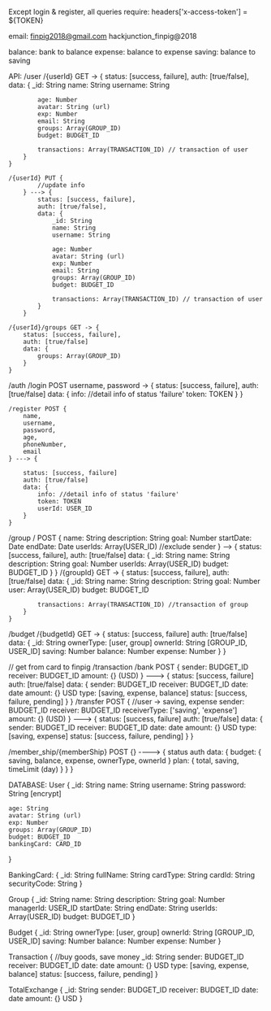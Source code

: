 Except login & register, all queries require:
headers['x-access-token'] = ${TOKEN}

email:
finpig2018@gmail.com
hackjunction_finpig@2018

balance: bank to balance
expense: balance to expense
saving: balance to saving

API:
/user
	/{userId} GET -> {
		status: [success, failure],
		auth: [true/false],
		data: {
			_id: String
			name: String
			username: String

			age: Number
			avatar: String (url)
			exp: Number
			email: String
			groups: Array(GROUP_ID)
			budget: BUDGET_ID

			transactions: Array(TRANSACTION_ID) // transaction of user
		}
	}

	/{userId} PUT {
			//update info
		} ---> {
			status: [success, failure],
			auth: [true/false],
			data: {
				_id: String
				name: String
				username: String

				age: Number
				avatar: String (url)
				exp: Number
				email: String
				groups: Array(GROUP_ID)
				budget: BUDGET_ID

				transactions: Array(TRANSACTION_ID) // transaction of user
			}
		}

	/{userId}/groups GET -> {
		status: [success, failure],
		auth: [true/false]
		data: {
			groups: Array(GROUP_ID)
		}
	}

/auth
	/login POST username, password -> {
		status: [success, failure],
		auth: [true/false]
		data: {
			info: //detail info of status 'failure'
			token: TOKEN
		}
	}

	/register POST {
		name,
		username, 
		password, 
		age,
		phoneNumber, 
		email
	} ---> {

		status: [success, failure]
		auth: [true/false]
		data: {
			info: //detail info of status 'failure'
			token: TOKEN
			userId: USER_ID
		}
	}

/group
	/ POST {
		name: String
		description: String
		goal: Number
		startDate: Date
		endDate: Date
		userIds: Array(USER_ID) //exclude sender
	} --> {
		status: [success, failure],
		auth: [true/false]
		data: {
			_id: String
			name: String
			description: String
			goal: Number
			userIds: Array(USER_ID)
			budget: BUDGET_ID
		}
	}
	/{groupId} GET -> {
		status: [success, failure],
		auth: [true/false]
		data: {
			_id: String
			name: String
			description: String
			goal: Number
			user: Array(USER_ID)
			budget: BUDGET_ID

			transactions: Array(TRANSACTION_ID) //transaction of group
		}
	}

/budget
	/{budgetId} GET -> {
		status: [success, failure]
		auth: [true/false]
		data: {
			_id: String
			ownerType: [user, group]
			ownerId: String [GROUP_ID, USER_ID]
			saving: Number
			balance: Number
			expense: Number
		}
	}

// get from card to finpig
/transaction 
	/bank POST {
		sender: BUDGET_ID
		receiver: BUDGET_ID
		amount: {} (USD)
	} ---> {
		status: [success, failure]
		auth: [true/false]
		data: {
			sender: BUDGET_ID
			receiver: BUDGET_ID
			date: date
			amount: {} USD
			type: [saving, expense, balance]
			status: [success, failure, pending]
		}
	}
	/transfer POST { //user -> saving, expense
		sender: BUDGET_ID
		receiver: BUDGET_ID
		receiverType: ['saving', 'expense']
		amount: {} (USD)
	} ---> {
		status: [success, failure]
		auth: [true/false]
		data: {
			sender: BUDGET_ID
			receiver: BUDGET_ID
			date: date
			amount: {} USD
			type: [saving, expense]
			status: [success, failure, pending]
		}
	}

/member_ship/{memberShip} POST {}
	----> {
		status
		auth
		data: {
			budget: {
				saving,
				balance,
				expense,
				ownerType,
				ownerId
			}
			plan: {
				total,
				saving,
				timeLimit (day)
			}
		}
	}

DATABASE:
User {
	_id: String
	name: String
	username: String
	password: String [encrypt]

	age: String
	avatar: String (url)
	exp: Number
	groups: Array(GROUP_ID)
	budget: BUDGET_ID
	bankingCard: CARD_ID
}

BankingCard: {
	_id: String
	fullName: String
	cardType: String
	cardId: String
	securityCode: String
}

Group {
	_id: String
	name: String
	description: String
	goal: Number
	managerId: USER_ID
	startDate: String
	endDate: String
	userIds: Array(USER_ID)
	budget: BUDGET_ID
}

Budget {
	_id: String
	ownerType: [user, group]
	ownerId: String [GROUP_ID, USER_ID]
	saving: Number
	balance: Number
	expense: Number
}

Transaction { //buy goods, save money
	_id: String
	sender: BUDGET_ID
	receiver: BUDGET_ID
	date: date
	amount: {} USD
	type: [saving, expense, balance]
	status: [success, failure, pending]
}

TotalExchange {
	_id: String
	sender: BUDGET_ID
	receiver: BUDGET_ID
	date: date
	amount: {} USD
}